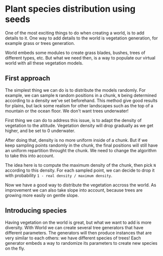 # Plant species distribution using seeds

One of the most exciting things to do when creating a world, is to add details to it.
One way to add details to the world is vegetation generation, for example grass or trees generation.

World embeds some modules to create grass blades, bushes, trees of different types, etc. But what we
need then, is a way to populate our virtual world with all these vegetation models.

## First approach

The simplest thing we can do is to distribute the models randomly. For example, we can sample
`N` random positions in a chunk, `N` being determined according to a density we've set beforehand.
This method give good results for plains, but lack some realism for other landscapes such as the
top of a mountain or the ocean floor. We don't want trees underwater!

First thing we can do to address this issue, is to adapt the density of vegetation to the altitude.
Vegetation density will drop gradually as we get higher, and be set to 0 underwater.

After doing that, density is no more uniform inside of a chunk. But if we keep sampling points randomly in the
chunk, the final positions will still have an uniform repartition throught the chunk. We need to change
the algorithm to take this into account.

The idea here is to compute the maximum density of the chunk, then pick `N` according to this density.
For each sampled point, we can decide to drop it with probability `1 - real density / maximum density`.

<!-- Illustration -->

Now we have a good way to distribute the vegetation accross the world. As improvement we can also take slope
into account, because trees are growing more easily on gentle slope.

<!-- Also consider other distributions methods than pure random (like sampling series used in render engines...) -->

## Introducing species

Having vegetation on the world is great, but what we want to add is more diversity. With World we
can create several tree generators that have different parameters. The generators will then produce instances
that are very similar to each others: we have different species of trees! Each generator embeds a way to
randomize its parameters to create new species on the fly.